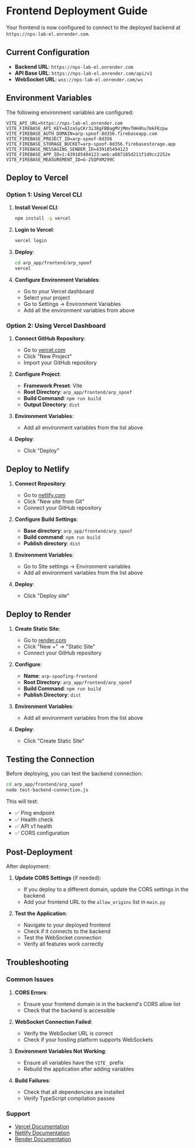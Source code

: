 # Frontend Deployment Guide

Your frontend is now configured to connect to the deployed backend at `https://nps-lab-el.onrender.com`.

## Current Configuration

- **Backend URL**: `https://nps-lab-el.onrender.com`
- **API Base URL**: `https://nps-lab-el.onrender.com/api/v1`
- **WebSocket URL**: `wss://nps-lab-el.onrender.com/ws`

## Environment Variables

The following environment variables are configured:

```env
VITE_API_URL=https://nps-lab-el.onrender.com
VITE_FIREBASE_API_KEY=AIzaSyCKr3i38gFBBagMVjMmvTHH4hu7mkFKzpw
VITE_FIREBASE_AUTH_DOMAIN=arp-spoof-8d356.firebaseapp.com
VITE_FIREBASE_PROJECT_ID=arp-spoof-8d356
VITE_FIREBASE_STORAGE_BUCKET=arp-spoof-8d356.firebasestorage.app
VITE_FIREBASE_MESSAGING_SENDER_ID=439105494123
VITE_FIREBASE_APP_ID=1:439105494123:web:a887185d211f1d9cc2252e
VITE_FIREBASE_MEASUREMENT_ID=G-25QPXM299C
```

## Deploy to Vercel

### Option 1: Using Vercel CLI

1. **Install Vercel CLI**:
   ```bash
   npm install -g vercel
   ```

2. **Login to Vercel**:
   ```bash
   vercel login
   ```

3. **Deploy**:
   ```bash
   cd arp_app/frontend/arp_spoof
   vercel
   ```

4. **Configure Environment Variables**:
   - Go to your Vercel dashboard
   - Select your project
   - Go to Settings → Environment Variables
   - Add all the environment variables from above

### Option 2: Using Vercel Dashboard

1. **Connect GitHub Repository**:
   - Go to [vercel.com](https://vercel.com)
   - Click "New Project"
   - Import your GitHub repository

2. **Configure Project**:
   - **Framework Preset**: Vite
   - **Root Directory**: `arp_app/frontend/arp_spoof`
   - **Build Command**: `npm run build`
   - **Output Directory**: `dist`

3. **Environment Variables**:
   - Add all environment variables from the list above

4. **Deploy**:
   - Click "Deploy"

## Deploy to Netlify

1. **Connect Repository**:
   - Go to [netlify.com](https://netlify.com)
   - Click "New site from Git"
   - Connect your GitHub repository

2. **Configure Build Settings**:
   - **Base directory**: `arp_app/frontend/arp_spoof`
   - **Build command**: `npm run build`
   - **Publish directory**: `dist`

3. **Environment Variables**:
   - Go to Site settings → Environment variables
   - Add all environment variables from the list above

4. **Deploy**:
   - Click "Deploy site"

## Deploy to Render

1. **Create Static Site**:
   - Go to [render.com](https://render.com)
   - Click "New +" → "Static Site"
   - Connect your GitHub repository

2. **Configure**:
   - **Name**: `arp-spoofing-frontend`
   - **Root Directory**: `arp_app/frontend/arp_spoof`
   - **Build Command**: `npm run build`
   - **Publish Directory**: `dist`

3. **Environment Variables**:
   - Add all environment variables from the list above

4. **Deploy**:
   - Click "Create Static Site"

## Testing the Connection

Before deploying, you can test the backend connection:

```bash
cd arp_app/frontend/arp_spoof
node test-backend-connection.js
```

This will test:
- ✅ Ping endpoint
- ✅ Health check
- ✅ API v1 health
- ✅ CORS configuration

## Post-Deployment

After deployment:

1. **Update CORS Settings** (if needed):
   - If you deploy to a different domain, update the CORS settings in the backend
   - Add your frontend URL to the `allow_origins` list in `main.py`

2. **Test the Application**:
   - Navigate to your deployed frontend
   - Check if it connects to the backend
   - Test the WebSocket connection
   - Verify all features work correctly

## Troubleshooting

### Common Issues

1. **CORS Errors**:
   - Ensure your frontend domain is in the backend's CORS allow list
   - Check that the backend is accessible

2. **WebSocket Connection Failed**:
   - Verify the WebSocket URL is correct
   - Check if your hosting platform supports WebSockets

3. **Environment Variables Not Working**:
   - Ensure all variables have the `VITE_` prefix
   - Rebuild the application after adding variables

4. **Build Failures**:
   - Check that all dependencies are installed
   - Verify TypeScript compilation passes

### Support

- [Vercel Documentation](https://vercel.com/docs)
- [Netlify Documentation](https://docs.netlify.com/)
- [Render Documentation](https://render.com/docs) 
